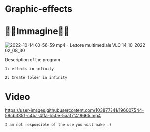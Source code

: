 # Graphic-effects

# 👨‍💻Immagine👩‍💻


![2022-10-14 00-56-59 mp4 - Lettore multimediale VLC 14_10_2022 02_08_30](https://user-images.githubusercontent.com/103877241/196007302-1f86a838-362e-44b3-80b6-3e964dc3ad36.png)


Description of the program 

`1: effects in infinity `

`2: Create folder in infinity`




# Video
https://user-images.githubusercontent.com/103877241/196007544-59cb3351-c4ba-4ffa-b50e-5aaf71419665.mp4


`I am not responsible of the use you will make :)`
